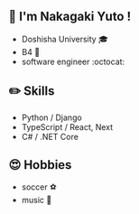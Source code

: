 

## 👋 I'm Nakagaki Yuto !
* Doshisha University :mortar_board:
* B4 :boy:
* software engineer :octocat:


## :pencil2: Skills
* Python / Django
* TypeScript / React, Next
* C# / .NET Core


## :heart_eyes: Hobbies
* soccer :soccer:
* music 🎤







